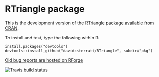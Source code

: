 # RTriangle package

This is the development version of the
[RTriangle package available from CRAN](https://cran.r-project.org/package=RTriangle).

To install and test, type the following within R:
```
install.packages("devtools")
devtools::install_github("davidcsterratt/RTriangle", subdir="pkg")
```

[Old bug reports are hosted on RForge](http://r-forge.r-project.org/tracker/?group_id=1077)

<!-- badges: start -->
[![Travis build status](https://travis-ci.org/davidcsterratt/RTriangle.svg?branch=master)](https://travis-ci.org/davidcsterratt/RTriangle)
<!-- badges: end -->
